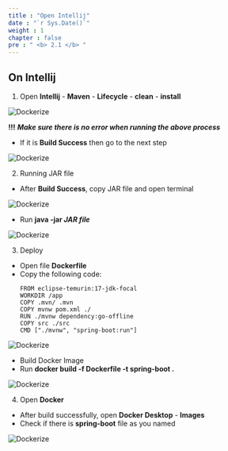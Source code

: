 ```yaml
---
title : "Open Intellij"
date : "`r Sys.Date()`"
weight : 1
chapter : false
pre : " <b> 2.1 </b> "
---
```


## On Intellij

1. Open **Intellij** - **Maven** - **Lifecycle** - **clean** - **install**

![Dockerize](/Dung_aws_study/Dung_aws_study/images/1/0001.png)

**!!!** ***Make sure there is no error when running the above process***

* If it is **Build Success** then go to the next step

![Dockerize](/Dung_aws_study/Dung_aws_study/images/1/0002.png)

2. Running JAR file

- After **Build Success**, copy JAR file and open terminal

![Dockerize](/Dung_aws_study/Dung_aws_study/images/1/0003.png)

- Run **java -jar *JAR file***

![Dockerize](/Dung_aws_study/Dung_aws_study/images/1/0004.png)


3. Deploy

- Open file **Dockerfile**
- Copy the following code:
   ```
   FROM eclipse-temurin:17-jdk-focal
   WORKDIR /app
   COPY .mvn/ .mvn
   COPY mvnw pom.xml ./
   RUN ./mvnw dependency:go-offline
   COPY src ./src
   CMD ["./mvnw", "spring-boot:run"]

   ```

![Dockerize](/Dung_aws_study/images/1/0005.png)

- Build Docker Image
- Run **docker build -f Dockerfile -t spring-boot .**

![Dockerize](/Dung_aws_study/images/1/0006.png)

4. Open **Docker**
- After build successfully, open **Docker Desktop** - **Images**
- Check if there is **spring-boot** file as you named

![Dockerize](/Dung_aws_study/images/1/0007.png)
